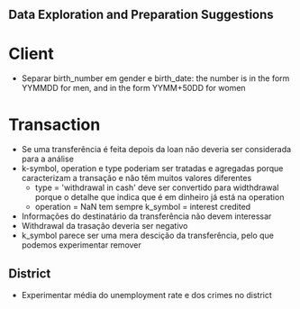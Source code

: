 ## Data Exploration and Preparation Suggestions

# Client
- Separar birth_number em gender e birth_date: the number is in the form YYMMDD for men, and in the form YYMM+50DD for women

# Transaction
- Se uma transferência é feita depois da loan não deveria ser considerada para a análise
- k-symbol, operation e type poderiam ser tratadas e agregadas porque caracterizam a transação e não têm muitos valores diferentes
    - type = 'withdrawal in cash' deve ser convertido para widthdrawal porque o detalhe que indica que é em dinheiro já está na operation
    - operation = NaN tem sempre k_symbol = interest credited
- Informações do destinatário da transferência não devem interessar
- Withdrawal da trasação deveria ser negativo
- k_symbol parece ser uma mera descição da transferência, pelo que podemos experimentar remover

## District
- Experimentar média do unemployment rate e dos crimes no district
